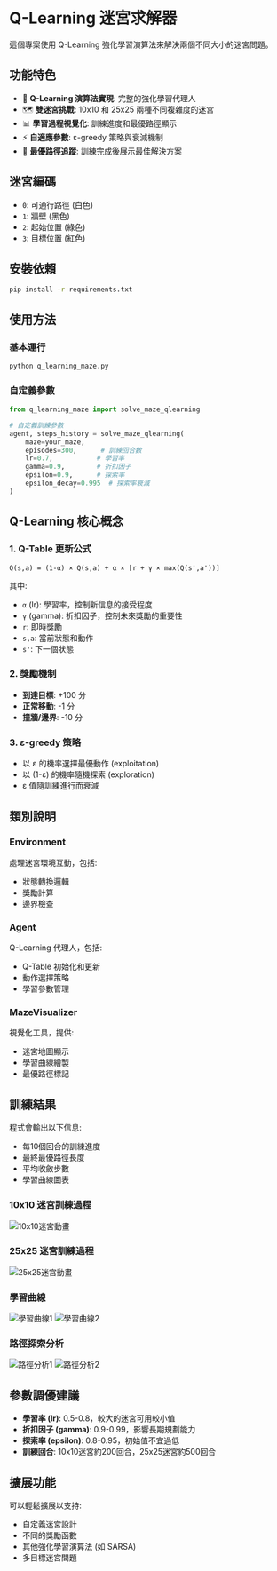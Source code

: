 # Q-Learning 迷宮求解器

這個專案使用 Q-Learning 強化學習演算法來解決兩個不同大小的迷宮問題。

## 功能特色

- 🧠 **Q-Learning 演算法實現**: 完整的強化學習代理人
- 🗺️ **雙迷宮挑戰**: 10x10 和 25x25 兩種不同複雜度的迷宮
- 📊 **學習過程視覺化**: 訓練進度和最優路徑顯示
- ⚡ **自適應參數**: ε-greedy 策略與衰減機制
- 🎯 **最優路徑追蹤**: 訓練完成後展示最佳解決方案

## 迷宮編碼

- `0`: 可通行路徑 (白色)
- `1`: 牆壁 (黑色)  
- `2`: 起始位置 (綠色)
- `3`: 目標位置 (紅色)

## 安裝依賴

```bash
pip install -r requirements.txt
```

## 使用方法

### 基本運行

```bash
python q_learning_maze.py
```

### 自定義參數

```python
from q_learning_maze import solve_maze_qlearning

# 自定義訓練參數
agent, steps_history = solve_maze_qlearning(
    maze=your_maze,
    episodes=300,      # 訓練回合數
    lr=0.7,           # 學習率
    gamma=0.9,        # 折扣因子
    epsilon=0.9,      # 探索率
    epsilon_decay=0.995  # 探索率衰減
)
```

## Q-Learning 核心概念

### 1. Q-Table 更新公式

```
Q(s,a) = (1-α) × Q(s,a) + α × [r + γ × max(Q(s',a'))]
```

其中:
- `α` (lr): 學習率，控制新信息的接受程度
- `γ` (gamma): 折扣因子，控制未來獎勵的重要性
- `r`: 即時獎勵
- `s,a`: 當前狀態和動作
- `s'`: 下一個狀態

### 2. 獎勵機制

- **到達目標**: +100 分
- **正常移動**: -1 分  
- **撞牆/邊界**: -10 分

### 3. ε-greedy 策略

- 以 ε 的機率選擇最優動作 (exploitation)
- 以 (1-ε) 的機率隨機探索 (exploration)
- ε 值隨訓練進行而衰減

## 類別說明

### Environment
處理迷宮環境互動，包括:
- 狀態轉換邏輯
- 獎勵計算
- 邊界檢查

### Agent  
Q-Learning 代理人，包括:
- Q-Table 初始化和更新
- 動作選擇策略
- 學習參數管理

### MazeVisualizer
視覺化工具，提供:
- 迷宮地圖顯示
- 學習曲線繪製
- 最優路徑標記

## 訓練結果

程式會輸出以下信息:
- 每10個回合的訓練進度
- 最終最優路徑長度
- 平均收斂步數
- 學習曲線圖表

### 10x10 迷宮訓練過程
![10x10迷宮動畫](figures/maze_10x10_animation.gif)

### 25x25 迷宮訓練過程
![25x25迷宮動畫](figures/maze_25x25_animation.gif)

### 學習曲線
![學習曲線1](figures/Figure_1.png)
![學習曲線2](figures/Figure_2.png)

### 路徑探索分析
![路徑分析1](figures/3Figure_.png)
![路徑分析2](figures/4Figure_.png)

## 參數調優建議

- **學習率 (lr)**: 0.5-0.8，較大的迷宮可用較小值
- **折扣因子 (gamma)**: 0.9-0.99，影響長期規劃能力
- **探索率 (epsilon)**: 0.8-0.95，初始值不宜過低
- **訓練回合**: 10x10迷宮約200回合，25x25迷宮約500回合

## 擴展功能

可以輕鬆擴展以支持:
- 自定義迷宮設計
- 不同的獎勵函數
- 其他強化學習演算法 (如 SARSA)
- 多目標迷宮問題